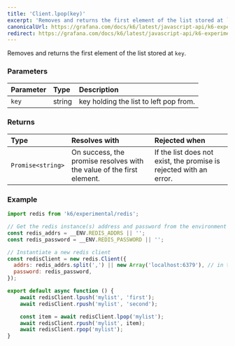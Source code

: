 ```yaml
---
title: 'Client.lpop(key)'
excerpt: 'Removes and returns the first element of the list stored at `key`.'
canonicalUrl: https://grafana.com/docs/k6/latest/javascript-api/k6-experimental/redis/client/client-lpop/
redirect: https://grafana.com/docs/k6/latest/javascript-api/k6-experimental/redis/client/client-lpop/
---
```


Removes and returns the first element of the list stored at `key`.

### Parameters

| Parameter | Type   | Description                            |
| :-------- | :----- | :------------------------------------- |
| `key`     | string | key holding the list to left pop from. |


### Returns

| Type              | Resolves with                                                         | Rejected when                                                      |
| :---------------- | :-------------------------------------------------------------------- | :----------------------------------------------------------------- |
| `Promise<string>` | On success, the promise resolves with the value of the first element. | If the list does not exist, the promise is rejected with an error. |

### Example

<CodeGroup labels={[]}>

```javascript
import redis from 'k6/experimental/redis';

// Get the redis instance(s) address and password from the environment
const redis_addrs = __ENV.REDIS_ADDRS || '';
const redis_password = __ENV.REDIS_PASSWORD || '';

// Instantiate a new redis client
const redisClient = new redis.Client({
  addrs: redis_addrs.split(',') || new Array('localhost:6379'), // in the form of 'host:port', separated by commas
  password: redis_password,
});

export default async function () {
    await redisClient.lpush('mylist', 'first');
    await redisClient.rpush('mylist', 'second');

    const item = await redisClient.lpop('mylist');
    await redisClient.rpush('mylist', item);
    await redisClient.rpop('mylist');
}
```

</CodeGroup>